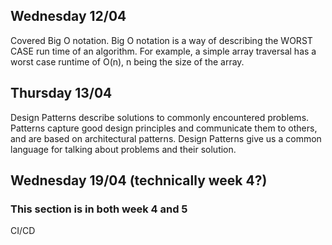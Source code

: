 ## Wednesday 12/04

Covered Big O notation. Big O notation is a way of describing the WORST CASE run time of an algorithm. For example, a simple array traversal has a worst case runtime of O(n), n being the size of the array.


## Thursday 13/04

Design Patterns describe solutions to commonly encountered problems. Patterns capture good design principles and communicate them to others, and are based on architectural patterns. Design Patterns give us a common language for talking about problems and their solution.


## Wednesday 19/04 (technically week 4?)
### This section is in both week 4 and 5

CI/CD




























